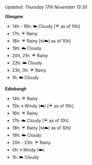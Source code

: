 *Updated: Thursday 17th November 13:30*

**Glasgow**

* 14h - 16h: :cloud: Cloudy [:umbrella: as of 10h]
* 17h: :umbrella: Rainy
* 18h: :umbrella: Rainy [:cyclone:(:cloud:) as of 10h]
* 19h: :cloud: Cloudy
* 20h, 21h: :umbrella: Rainy
* 22h: :cloud: Cloudy
* 23h, 0h: :umbrella: Rainy
* 1h: :cloud: Cloudy

**Edinburgh**

* 14h: :umbrella: Rainy
* 15h: :cyclone: Windy (:cloud:) [:umbrella: as of 10h]
* 16h: :umbrella: Rainy
* 17h: :cloud: Cloudy [:umbrella: as of 10h]
* 18h: :umbrella: Rainy [:cyclone:(:cloud:) as of 10h]
* 19h: :cloud: Cloudy
* 20h - 23h: :umbrella: Rainy
* 0h: :cyclone: Windy (:cloud:)
* 1h: :cloud: Cloudy
